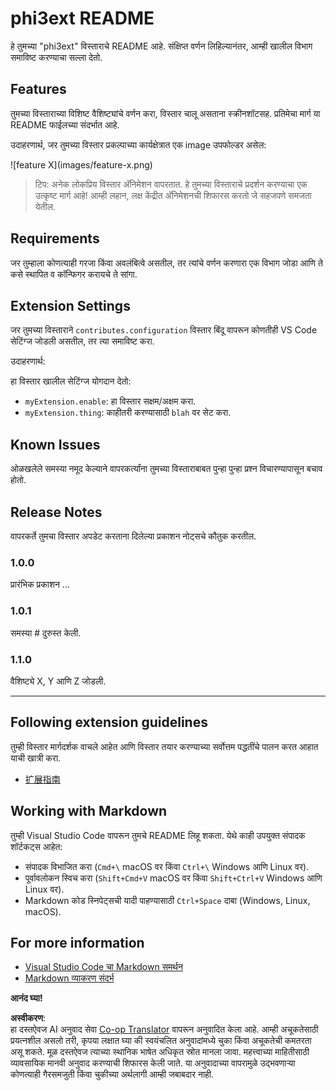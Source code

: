 <!--
CO_OP_TRANSLATOR_METADATA:
{
  "original_hash": "be0b2937160c486180ded27e4f14adeb",
  "translation_date": "2025-07-16T16:34:50+00:00",
  "source_file": "code/07.Lab/01/AIPC/extensions/phi3ext/README.md",
  "language_code": "mr"
}
-->
# phi3ext README

हे तुमच्या "phi3ext" विस्ताराचे README आहे. संक्षिप्त वर्णन लिहिल्यानंतर, आम्ही खालील विभाग समाविष्ट करण्याचा सल्ला देतो.

## Features

तुमच्या विस्ताराच्या विशिष्ट वैशिष्ट्यांचे वर्णन करा, विस्तार चालू असताना स्क्रीनशॉटसह. प्रतिमेचा मार्ग या README फाईलच्या संदर्भात आहे.

उदाहरणार्थ, जर तुमच्या विस्तार प्रकल्पाच्या कार्यक्षेत्रात एक image उपफोल्डर असेल:

\!\[feature X\]\(images/feature-x.png\)

> टिप: अनेक लोकप्रिय विस्तार अ‍ॅनिमेशन वापरतात. हे तुमच्या विस्ताराचे प्रदर्शन करण्याचा एक उत्कृष्ट मार्ग आहे! आम्ही लहान, लक्ष केंद्रीत अ‍ॅनिमेशनची शिफारस करतो जे सहजपणे समजता येतील.

## Requirements

जर तुम्हाला कोणत्याही गरजा किंवा अवलंबित्वे असतील, तर त्यांचे वर्णन करणारा एक विभाग जोडा आणि ते कसे स्थापित व कॉन्फिगर करायचे ते सांगा.

## Extension Settings

जर तुमच्या विस्ताराने `contributes.configuration` विस्तार बिंदू वापरून कोणतीही VS Code सेटिंग्ज जोडली असतील, तर त्या समाविष्ट करा.

उदाहरणार्थ:

हा विस्तार खालील सेटिंग्ज योगदान देतो:

* `myExtension.enable`: हा विस्तार सक्षम/अक्षम करा.
* `myExtension.thing`: काहीतरी करण्यासाठी `blah` वर सेट करा.

## Known Issues

ओळखलेले समस्या नमूद केल्याने वापरकर्त्यांना तुमच्या विस्ताराबाबत पुन्हा पुन्हा प्रश्न विचारण्यापासून बचाव होतो.

## Release Notes

वापरकर्ते तुमचा विस्तार अपडेट करताना दिलेल्या प्रकाशन नोट्सचे कौतुक करतील.

### 1.0.0

प्रारंभिक प्रकाशन ...

### 1.0.1

समस्या # दुरुस्त केली.

### 1.1.0

वैशिष्ट्ये X, Y आणि Z जोडली.

---

## Following extension guidelines

तुम्ही विस्तार मार्गदर्शक वाचले आहेत आणि विस्तार तयार करण्याच्या सर्वोत्तम पद्धतींचे पालन करत आहात याची खात्री करा.

* [扩展指南](https://code.visualstudio.com/api/references/extension-guidelines?WT.mc_id=aiml-137032-kinfeylo)

## Working with Markdown

तुम्ही Visual Studio Code वापरून तुमचे README लिहू शकता. येथे काही उपयुक्त संपादक शॉर्टकट्स आहेत:

* संपादक विभाजित करा (`Cmd+\` macOS वर किंवा `Ctrl+\` Windows आणि Linux वर).
* पूर्वावलोकन स्विच करा (`Shift+Cmd+V` macOS वर किंवा `Shift+Ctrl+V` Windows आणि Linux वर).
* Markdown कोड स्निपेट्सची यादी पाहण्यासाठी `Ctrl+Space` दाबा (Windows, Linux, macOS).

## For more information

* [Visual Studio Code चा Markdown समर्थन](http://code.visualstudio.com/docs/languages/markdown?WT.mc_id=aiml-137032-kinfeylo)
* [Markdown व्याकरण संदर्भ](https://help.github.com/articles/markdown-basics/)

**आनंद घ्या!**

**अस्वीकरण**:  
हा दस्तऐवज AI अनुवाद सेवा [Co-op Translator](https://github.com/Azure/co-op-translator) वापरून अनुवादित केला आहे. आम्ही अचूकतेसाठी प्रयत्नशील असलो तरी, कृपया लक्षात घ्या की स्वयंचलित अनुवादांमध्ये चुका किंवा अचूकतेची कमतरता असू शकते. मूळ दस्तऐवज त्याच्या स्थानिक भाषेत अधिकृत स्रोत मानला जावा. महत्त्वाच्या माहितीसाठी व्यावसायिक मानवी अनुवाद करण्याची शिफारस केली जाते. या अनुवादाच्या वापरामुळे उद्भवणाऱ्या कोणत्याही गैरसमजुती किंवा चुकीच्या अर्थलागी आम्ही जबाबदार नाही.